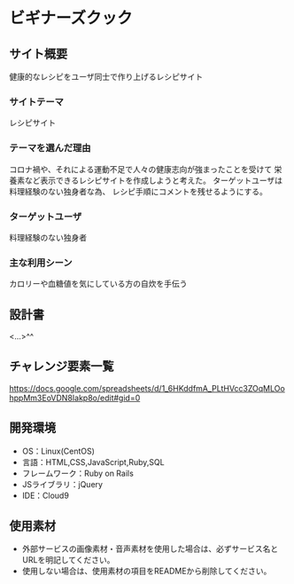 # ビギナーズクック

## サイト概要
健康的なレシピをユーザ同士で作り上げるレシピサイト

### サイトテーマ
レシピサイト

### テーマを選んだ理由
コロナ禍や、それによる運動不足で人々の健康志向が強まったことを受けて
栄養素など表示できるレシピサイトを作成しようと考えた。
ターゲットユーザは料理経験のない独身者な為、
レシピ手順にコメントを残せるようにする。

### ターゲットユーザ
料理経験のない独身者

### 主な利用シーン
カロリーや血糖値を気にしている方の自炊を手伝う

## 設計書
<...>^^

## チャレンジ要素一覧
<https://docs.google.com/spreadsheets/d/1_6HKddfmA_PLtHVcc3ZOqMLOohppMm3EoVDN8Iakp8o/edit#gid=0>

## 開発環境
- OS：Linux(CentOS)
- 言語：HTML,CSS,JavaScript,Ruby,SQL
- フレームワーク：Ruby on Rails
- JSライブラリ：jQuery
- IDE：Cloud9

## 使用素材
- 外部サービスの画像素材・音声素材を使用した場合は、必ずサービス名とURLを明記してください。
- 使用しない場合は、使用素材の項目をREADMEから削除してください。
